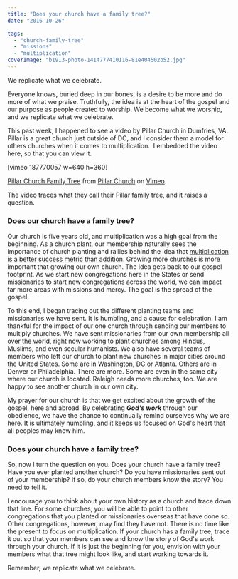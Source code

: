 ```yaml
---
title: "Does your church have a family tree?"
date: "2016-10-26"

tags: 
  - "church-family-tree"
  - "missions"
  - "multiplication"
coverImage: "b1913-photo-1414777410116-81e404502b52.jpg"
---
```


We replicate what we celebrate.

Everyone knows, buried deep in our bones, is a desire to be more and do more of what we praise. Truthfully, the idea is at the heart of the gospel and our purpose as people created to worship. We become what we worship, and we replicate what we celebrate.

This past week, I happened to see a video by Pillar Church in Dumfries, VA. Pillar is a great church just outside of DC, and I consider them a model for others churches when it comes to multiplication.  I embedded the video here, so that you can view it.

\[vimeo 187770057 w=640 h=360\]

[Pillar Church Family Tree](https://vimeo.com/187770057) from [Pillar Church](https://vimeo.com/pillar) on [Vimeo](https://vimeo.com).

The video traces what they call their Pillar family tree, and it raises a question.

### **Does our church have a family tree?**

Our church is five years old, and multiplication was a high goal from the beginning. As a church plant, our membership naturally sees the importance of church planting and rallies behind the idea that [multiplication is a better success metric than addition](http://blog.keelancook.com/2015/10/a-multiplication-mindset-the-ministry-paradigm-your-church-may-be-missing.html). Growing more churches is more important that growing our own church. The idea gets back to our gospel footprint. As we start new congregations here in the States or send missionaries to start new congregations across the world, we can impact far more areas with missions and mercy. The goal is the spread of the gospel.

To this end, I began tracing out the different planting teams and missionaries we have sent. It is humbling, and a cause for celebration. I am thankful for the impact of our one church through sending our members to multiply churches. We have sent missionaries from our own membership all over the world, right now working to plant churches among Hindus, Muslims, and even secular humanists. We also have several teams of members who left our church to plant new churches in major cities around the United States. Some are in Washington, DC or Atlanta. Others are in Denver or Philadelphia. There are more. Some are even in the same city where our church is located. Raleigh needs more churches, too. We are happy to see another church in our own city.

My prayer for our church is that we get excited about the growth of the gospel, here and abroad. By celebrating **_God's work_** through our obedience, we have the chance to continually remind ourselves why we are here. It is ultimately humbling, and it keeps us focused on God's heart that all peoples may know him.

### **Does your church have a family tree?**

So, now I turn the question on you. Does your church have a family tree? Have you ever planted another church? Do you have missionaries sent out of your membership? If so, do your church members know the story? You need to tell it.

I encourage you to think about your own history as a church and trace down that line. For some churches, you will be able to point to other congregations that you planted or missionaries overseas that have done so. Other congregations, however, may find they have not. There is no time like the present to focus on multiplication. If your church has a family tree, trace it out so that your members can see and know the story of God's work through your church. If it is just the beginning for you, envision with your members what that tree might look like, and start working towards it.

Remember, we replicate what we celebrate.
